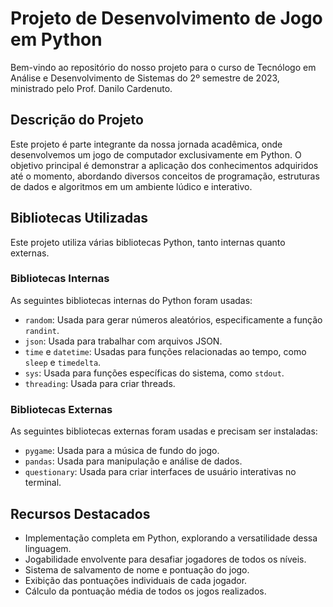 # Projeto de Desenvolvimento de Jogo em Python

Bem-vindo ao repositório do nosso projeto para o curso de Tecnólogo em Análise e Desenvolvimento de Sistemas do 2º semestre de 2023, ministrado pelo Prof. Danilo Cardenuto.

## Descrição do Projeto

Este projeto é parte integrante da nossa jornada acadêmica, onde desenvolvemos um jogo de computador exclusivamente em Python. O objetivo principal é demonstrar a aplicação dos conhecimentos adquiridos até o momento, abordando diversos conceitos de programação, estruturas de dados e algoritmos em um ambiente lúdico e interativo.

## Bibliotecas Utilizadas

Este projeto utiliza várias bibliotecas Python, tanto internas quanto externas.

### Bibliotecas Internas

As seguintes bibliotecas internas do Python foram usadas:

- `random`: Usada para gerar números aleatórios, especificamente a função `randint`.
- `json`: Usada para trabalhar com arquivos JSON.
- `time` e `datetime`: Usadas para funções relacionadas ao tempo, como `sleep` e `timedelta`.
- `sys`: Usada para funções específicas do sistema, como `stdout`.
- `threading`: Usada para criar threads.

### Bibliotecas Externas

As seguintes bibliotecas externas foram usadas e precisam ser instaladas:

- `pygame`: Usada para a música de fundo do jogo.
- `pandas`: Usada para manipulação e análise de dados.
- `questionary`: Usada para criar interfaces de usuário interativas no terminal.

## Recursos Destacados

- Implementação completa em Python, explorando a versatilidade dessa linguagem.
- Jogabilidade envolvente para desafiar jogadores de todos os níveis.
- Sistema de salvamento de nome e pontuação do jogo.
- Exibição das pontuações individuais de cada jogador.
- Cálculo da pontuação média de todos os jogos realizados.

